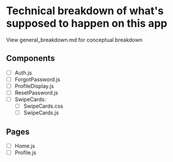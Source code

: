 # Technical breakdown of what's supposed to happen on this app

View general_breakdown.md for conceptual breakdown

## Components

* [ ] Auth.js
* [ ] ForgotPassword.js
* [ ] ProfileDisplay.js
* [ ] ResetPassword.js
* [ ] SwipeCards:
    * [ ] SwipeCards.css
    * [ ] SwipeCards.js

## Pages

* [ ] Home.js
* [ ] Profile.js
